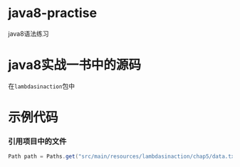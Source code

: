 # java8-practise
java8语法练习

# java8实战一书中的源码
在`lambdasinaction`包中


# 示例代码
### 引用项目中的文件
```java
Path path = Paths.get("src/main/resources/lambdasinaction/chap5/data.txt"); 
```